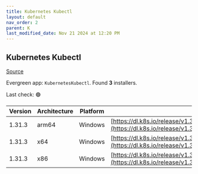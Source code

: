 ```yaml
---
title: Kubernetes Kubectl
layout: default
nav_order: 2
parent: K
last_modified_date: Nov 21 2024 at 12:20 PM
---
```


## Kubernetes Kubectl

[Source](https://kubernetes.io/)

Evergreen app: `KubernetesKubectl`. Found **3** installers.

Last check: 🟢

| Version | Architecture | Platform | URI                                                                                                                                |
| ------- | ------------ | -------- | ---------------------------------------------------------------------------------------------------------------------------------- |
| 1.31.3  | arm64        | Windows  | [https://dl.k8s.io/release/v1.31.3/bin/windows/arm64/kubectl.exe](https://dl.k8s.io/release/v1.31.3/bin/windows/arm64/kubectl.exe) |
| 1.31.3  | x64          | Windows  | [https://dl.k8s.io/release/v1.31.3/bin/windows/amd64/kubectl.exe](https://dl.k8s.io/release/v1.31.3/bin/windows/amd64/kubectl.exe) |
| 1.31.3  | x86          | Windows  | [https://dl.k8s.io/release/v1.31.3/bin/windows/386/kubectl.exe](https://dl.k8s.io/release/v1.31.3/bin/windows/386/kubectl.exe)     |

